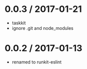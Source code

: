 
0.0.3 / 2017-01-21
==================

  * taskkit
  * ignore .git and node_modules

0.0.2 / 2017-01-13
==================

  * renamed to runkit-eslint
